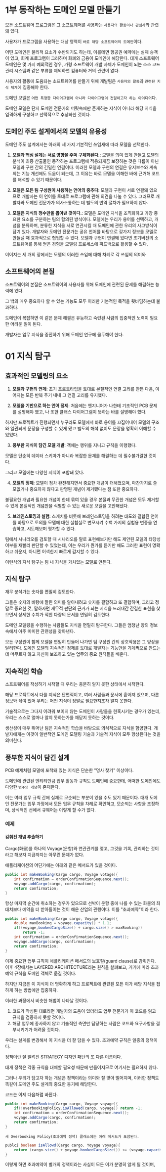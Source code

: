 # 1부 동작하는 도메인 모델 만들기

모든 소프트웨어 프로그램은 그 소프트웨어를 사용하는 `사용자의 활동이나 관심사`와 관련돼 있다.

사용자가 프로그램을 사용하는 대상 영역이 `바로 해당 소프트웨어의 도메인`이다.

어떤 도메인은 물리적 요소가 수반되기도 하는데, 이를테면 항공권 예약에는 실제 승객이 있고, 회계 프로그램이 그러하며 화폐와 금융이 도메인에 해당한다. 대개 소프트웨어 도메인은 몇 가지 예외적인 경우, 가령 소프트웨어 개발 자체가 도메인이 되는 소스 코드 관리 시스템과 같은 부류를 제외하면 컴퓨터와 거의 관련이 없다.

사용자의 활동에 도움되는 소프트웨어를 만들기 위해 개발팀은 `사용자의 활동`과 `관련된 지식 체계`에 집중해야 한다.

도메인 모델은 `어떤 특정한 다이어그램이 아니라 다이어그램이 전달하고자 하는 아이디어`다.

도메인 모델은 단지 도메인 전문가의 머릿속에만 존재하는 지식이 아니라 해당 지식을 엄격하게 구성하고 선택적으로 추상화한 것이다.

## 도메인 주도 설계에서의 모델의 유용성

도메인 주도 설계에서는 아래의 세 가지 기본적인 쓰임새에 따라 모델을 선택한다.

1. **모델과 핵심 설계는 서로 영향을 주며 구체화된다.**: 모델을 의미 있게 만들고 모델의 분석이 최종 산출물인 동작하는 프로그램에 적용되게끔 보장하는 것은 다름이 아닌 모델과 구현 간의 긴밀한 연결이다. 이러한 모델과 구현의 연결은 유지보수와 계속되는 기능 개선에도 도움이 되는데, 그 이유는 바로 모델을 이해한 바에 근거해 코드를 해석할 수 있기 때문이다.

2. **모델은 모든 팀 구성원이 사용하는 언어의 중추다**: 모델과 구현이 서로 연결돼 있으므로 개발자는 이 언어를 토대로 프로그램에 관해 의견을 나눌 수 있다. 그러므로 개발자와 도메인 전문가가 의사소통하는 데 별도의 번역 절차가 필요하지 않다.
3. **모델은 지식의 정수만을 뽑아낸 것이다.**: 모델은 도메인 지식을 조직화하고 가장 중요한 요소를 구분하는 팀의 합의된 방식이다. 모델에는 우리가 용어를 선택하고, 개념을 분류하며, 분류한 지식을 서로 연관시킬 때 도메인에 관한 우리의 사고방식이 담겨 있다. 개발자와 도메인 전문가는 공유 언어를 바탕으로 갖가지 정보를 모델로 만들낼 때 효과적으로 협업할 수 있다. 모델과 구현이 연결돼 있다면 초기버전의 소프트웨어를 통해 얻은 경험을 모델링 프로세스에 피드백으로 활용할 수 있다.

이어지는 세 개의 장에서는 모델의 이러한 쓰임에 대해 차례로 각 쓰임의 의미와

## 소프트웨어의 본질

소프트웨어의 본질은 소프트웨어의 사용자를 위해 도메인에 관련된 문제를 해결하는 능력에 있다.

그 밖의 매우 중요하다 할 수 있는 기능도 모두 이러한 기본적인 목적을 뒷바딤하는데 불과하다.

도메인이 복잡하면 이 같은 문제 해결은 유능하고 숙련된 사람의 집중적인 노력이 필요한 어려운 일이 된다.

개발자는 업무 지식을 증진하기 위해 도메인 연구에 몰두해야 한다.

# 01 지식 탐구

## 효과적인 모델링의 요소

1. **모델과 구현의 연계**: 초기 프로토타입을 토대로 본질적인 연결 고리를 만든 다음, 이어지는 모든 반복 주기 내내 그 연결 고리를 유지했다.

2. **모델을 기반으로 하는 언어 정제**: 처음에는 엔지니어가 나한테 기초적인 PCB 문제를 설명해야 했고, 나 또한 클래스 다이어그램이 뜻하는 바를 설명해야 했다.

하지만 프로젝트가 진행되면서 누구라도 모델에서 바로 용어를 끄집어내어 모델의 구조와 일관되게 문장을 구성할 수 있게 됐고 별도의 해석 없이도 문장을 명확히 이해할 수 있었다.

3. **풍부한 지식이 담긴 모델 개발**: 객체는 행위를 지니고 규칙을 이행했다.

모델은 단순히 데이터 스키마가 아니라 복잡한 문제를 해결하는 데 필수불가결한 것이다.

그리고 모델에는 다양한 지식이 포함돼 있다.

4. **모델의 정제**: 모델이 점차 완전해지면서 중요한 개념이 더해졌으며, 마찬가지로 쓸모없거나 중요하지 않다고 판명된 개념이 제거됐다는 점 또한 중요하다.

불필요한 개념과 필요한 개념이 한데 묶여 있을 경우 본질과 무관한 개념은 모두 제거할 수 있게 본질적인 개념만을 식별할 수 있는 새로운 모델을 고안해냈다.

5. **브레인스토밍과 실험**: 스케치를 비롯해 브레인스토밍을 하려는 태도와 결합된 언어를 바탕으로 토의를 모델에 대한 실험실로 변모시켜 수백 가지의 실험용 변종을 연습하고, 시도해보며 평가할 수 있다.

팀에서 시나리오를 검토할 때 시나리오를 말로 표현해보기만 해도 제안된 모델의 타당성 여부를 재빨리 판단할 수 있었는데, 이는 우리가 뭔가를 듣기만 해도 그러한 표현이 명확하고 쉬운지, 아니면 어색한지 빠르게 감지할 수 있다.

이런식의 지식 탐구는 팀 내 지식을 가치있는 모델로 만든다.

## 지식 탐구

재무 분석가는 숫자를 면밀히 검토한다.

그들은 숫자의 바탕에 깔린 의미를 알아내려고 숫자를 결합하고 또 결합하며, 그리고 정말로 중요한 것, 말하자면 재무적 판단의 근거가 되는 지식을 드러내간 간결한 표현을 찾으면서 상세한 수치가 적힌 다량의 문서를 면밀히 검토한다.

도메인 모델링을 수행하는 사람들도 지식을 면밀히 탐구한다. 그들은 엄청난 양의 정보 속에서 아주 미미한 관련성을 찾아낸다.

모든 구성원이 함께 모델을 면밀히 만들어 나가면 팀 구성원 간의 상호작용은 그 양상을 달리한다. 도메인 모델의 지속적인 정제를 토대로 개발자는 기능만을 기계쩍으로 만드는 데 머무르지 않고 자신이 보조하고 있는 업무의 중요 원칙들을 배운다.

## 지속적인 학습

소프트웨어를 작성하기 시작할 때 우리는 충분히 알지 못한 상태에서 시작한다.

해당 프로젝트에서 다룰 지식은 단편적이고, 여러 사람들과 문서에 흩어져 있으며, 다른 정보와 섞여 있어 우리는 어떤 지식이 정말로 필요한지조차 알지 못한다.

기술적으로는 그다지 어려워 보이지 않는 도메인이 사람들을 현혹시키는 경우가 있는데, 우리는 스스로 얼마나 알지 못하는가를 깨닫지 못하는 것이다.

생산성이 매우 뛰어난 팀은 지속적인 학습을 바탕으로 의식적으로 지식을 함양한다. 개발자에게는 이것이 일반적인 도메인 모델링 기술과 기술적 지식이 모두 향상된다는 것을 의미한다.

## 풍부한 지식이 담긴 설계

PCB 예제처럼 모델에 포착돼 있는 지식은 단순한 "명사 찾기" 이상이다.

도메인에 관련된 엔티티만큼 업무 활동과 규칙도 도메인에 중요한데, 어떠한 도메인에도 다양한 `범주의 개념`이 존재한다.

이는 여러 업무 규칙 간에 실제로 모순되는 부분이 있을 수도 있기 때문이다. 대개 도메인 전문가는 업무 과정에서 모든 업무 규칙을 차례로 확인하고, 모순되는 사항을 조정하며, 상식적인 선에서 규웨어는 이렇게 할 수가 없다.

### 예제

#### 감춰진 개념 추출하기

Cargo(화물)를 하나의 Voyage(운항)와 연관관계를 맺고, 그것을 기록, 관리하는 것이라고 해보자 지금까지는 아무런 문제가 없다.

애플리케이션의 어딘가에는 아래와 같은 메서드가 있을 것이다.

```java
public int makeBooking(Cargo cargo, Voyage votage){
    int confirmation = orderConfirmationSequence.next();
    voyage.addCargo(cargo, confirmation);
    return confirmation;
}
```

항상 마지막 순간에 취소하는 경우가 있으므로 선박이 운항 중에 나를 수 있는 화물의 최대치보다 예약을 더 받아들이는 것이 해운 산업의 관행이다. 이를 "초과예약"이라 한다.

```java
public int makeBooking(Cargo cargo, Voyage votage){
    double maxBooking = voyage.capacity() * 1.1;
    if((voyage,bookedCargoSize() + cargo.size() > maxBooking))
        return -1;
    int confirmation = orderConfirmationSequence.next();
    voyage.addCargo(cargo, confirmation);
    return confirmation;
}
```

이제 중요한 업무 규칙이 애플리케이션 메서드의 보호절(guard clause)로 감춰진다. 이후 4장에서는 LAYERED ARCHITECTURE라는 원칙을 살펴보고, 거기에 따라 초과예약 규칙을 도메인 객체로 옮길 것이다.

하지만 지금은 이 지식이 더 명확하게 하고 프로젝트에 관련된 모든 이가 해당 지식을 접하게 하는 방법에만 집중하자.

이러한 과정에서 비슷한 해법이 나타날 것이다.

1. 코드가 작성된 대로라면 개발자의 도움이 있더라도 업무 전문가가 이 코드를 읽고 규칙을 검증하지 못할 것이다.
2. 해당 업무에 종사하지 않고 기술적인 측면만 담당하는 사람은 코드와 요구사항을 결부시키기가 어려울 것이다.

우리는 설계를 변경해서 이 지식을 더 잘 담을 수 있다. 초과예약 규칙은 일종의 정책이다.

정책이란 잘 알려진 STRATEGY 디자인 패턴의 또 다른 이름이다.

대개 정책은 각종 규칙을 대체할 필요성 때문에 만들어지므로 여기서는 필요하지 않다.

그러나 우리가 담고자 하는 개념은 정책이라는 의미와 잘 맞아 떨어지며, 이러한 정책도 똑같이 도메인 주도 설계의 중요한 동기에 해당한다.

코드는 이제 다음처럼 바뀐다.

```java
public int makeBooking(Cargo cargo, Voyage voyage){
    if(!overbookingPolicy.isAllowed(cargo, voyage)) return -1;
    int confirmation = orderConfirmationSequence.next();
    voyage.addCargo(cargo, confirmation);
    return confirmation;
}
```

    새 Overbooking Policy(초과예약 정책) 클래스에는 아래 메서드가 포함된다.

```java
publci boolean isAllowd(Cargo cargo, Yoyage voyage){
    return (cargo.size() + yoyage.bookedCargoSize()) <= (voyage.capacity() * 1.1);
}
```

이렇게 하면 초과예약이 별개의 정책이라는 사실이 모든 이가 분명히 알게 될 것이며,
